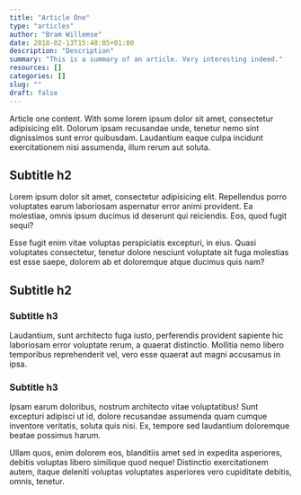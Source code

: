 ```yaml
---
title: "Article One"
type: "articles"
author: "Bram Willemse"
date: 2018-02-13T15:48:05+01:00
description: "Description"
summary: "This is a summary of an article. Very interesting indeed."
resources: []
categories: []
slug: ""
draft: false
---
```


<p class="lead">Article one content. With some lorem ipsum dolor sit amet, consectetur adipisicing elit. Dolorum ipsam recusandae unde, tenetur nemo sint dignissimos sunt error quibusdam. Laudantium eaque culpa incidunt exercitationem nisi assumenda, illum rerum aut soluta.</p>

<!--more-->

## Subtitle h2
Lorem ipsum dolor sit amet, consectetur adipisicing elit. Repellendus porro voluptates earum laboriosam aspernatur error animi provident. Ea molestiae, omnis ipsum ducimus id deserunt qui reiciendis. Eos, quod fugit sequi?

Esse fugit enim vitae voluptas perspiciatis excepturi, in eius. Quasi voluptates consectetur, tenetur dolore nesciunt voluptate sit fuga molestias est esse saepe, dolorem ab et doloremque atque ducimus quis nam?

## Subtitle h2
### Subtitle h3
Laudantium, sunt architecto fuga iusto, perferendis provident sapiente hic laboriosam error voluptate rerum, a quaerat distinctio. Mollitia nemo libero temporibus reprehenderit vel, vero esse quaerat aut magni accusamus in ipsa.

### Subtitle h3
Ipsam earum doloribus, nostrum architecto vitae voluptatibus! Sunt excepturi adipisci ut id, dolore recusandae assumenda quam cumque inventore veritatis, soluta quis nisi. Ex, tempore sed laudantium doloremque beatae possimus harum.

Ullam quos, enim dolorem eos, blanditiis amet sed in expedita asperiores, debitis voluptas libero similique quod neque! Distinctio exercitationem autem, itaque deleniti voluptas voluptates asperiores vero cupiditate debitis, omnis, tenetur.
